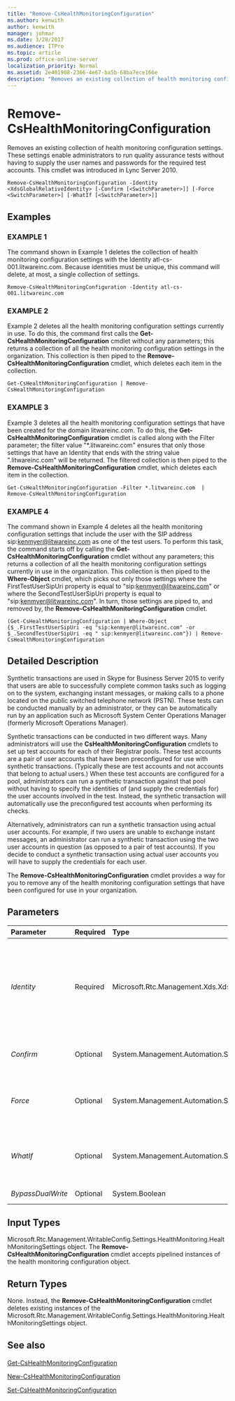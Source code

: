 ```yaml
---
title: "Remove-CsHealthMonitoringConfiguration"
ms.author: kenwith
author: kenwith
manager: johmar
ms.date: 3/28/2017
ms.audience: ITPro
ms.topic: article
ms.prod: office-online-server
localization_priority: Normal
ms.assetid: 2e401908-2366-4e67-ba5b-68ba7ece166e
description: "Removes an existing collection of health monitoring configuration settings. These settings enable administrators to run quality assurance tests without having to supply the user names and passwords for the required test accounts. This cmdlet was introduced in Lync Server 2010."
---
```


# Remove-CsHealthMonitoringConfiguration
 
Removes an existing collection of health monitoring configuration settings. These settings enable administrators to run quality assurance tests without having to supply the user names and passwords for the required test accounts. This cmdlet was introduced in Lync Server 2010.
  
```
Remove-CsHealthMonitoringConfiguration -Identity <XdsGlobalRelativeIdentity> [-Confirm [<SwitchParameter>]] [-Force <SwitchParameter>] [-WhatIf [<SwitchParameter>]]

```

## Examples

### EXAMPLE 1

The command shown in Example 1 deletes the collection of health monitoring configuration settings with the Identity atl-cs-001.litwareinc.com. Because identities must be unique, this command will delete, at most, a single collection of settings.
  
```
Remove-CsHealthMonitoringConfiguration -Identity atl-cs-001.litwareinc.com
```

### EXAMPLE 2

Example 2 deletes all the health monitoring configuration settings currently in use. To do this, the command first calls the **Get-CsHealthMonitoringConfiguration** cmdlet without any parameters; this returns a collection of all the health monitoring configuration settings in the organization. This collection is then piped to the **Remove-CsHealthMonitoringConfiguration** cmdlet, which deletes each item in the collection.
  
```
Get-CsHealthMonitoringConfiguration | Remove-CsHealthMonitoringConfiguration 
```

### EXAMPLE 3

Example 3 deletes all the health monitoring configuration settings that have been created for the domain litwareinc.com. To do this, the **Get-CsHealthMonitoringConfiguration** cmdlet is called along with the Filter parameter; the filter value "*.litwareinc.com" ensures that only those settings that have an Identity that ends with the string value ".litwareinc.com" will be returned. The filtered collection is then piped to the **Remove-CsHealthMonitoringConfiguration** cmdlet, which deletes each item in the collection.
  
```
Get-CsHealthMonitoringConfiguration -Filter *.litwareinc.com  | Remove-CsHealthMonitoringConfiguration 
```

### EXAMPLE 4

The command shown in Example 4 deletes all the health monitoring configuration settings that include the user with the SIP address sip:kenmyer@litwareinc.com as one of the test users. To perform this task, the command starts off by calling the **Get-CsHealthMonitoringConfiguration** cmdlet without any parameters; this returns a collection of all the health monitoring configuration settings currently in use in the organization. This collection is then piped to the **Where-Object** cmdlet, which picks out only those settings where the FirstTestUserSipUri property is equal to "sip:kenmyer@litwareinc.com" or where the SecondTestUserSipUri property is equal to "sip:kenmyer@litwareinc.com". In turn, those settings are piped to, and removed by, the **Remove-CsHealthMonitoringConfiguration** cmdlet.
  
```
(Get-CsHealthMonitoringConfiguration | Where-Object {$_.FirstTestUserSipUri -eq "sip:kenmyer@litwareinc.com" -or $_.SecondTestUserSipUri -eq " sip:kenmyer@litwareinc.com"}) | Remove-CsHealthMonitoringConfiguration
```

## Detailed Description

Synthetic transactions are used in Skype for Business Server 2015 to verify that users are able to successfully complete common tasks such as logging on to the system, exchanging instant messages, or making calls to a phone located on the public switched telephone network (PSTN). These tests can be conducted manually by an administrator, or they can be automatically run by an application such as Microsoft System Center Operations Manager (formerly Microsoft Operations Manager).
  
Synthetic transactions can be conducted in two different ways. Many administrators will use the **CsHealthMonitoringConfiguration** cmdlets to set up test accounts for each of their Registrar pools. These test accounts are a pair of user accounts that have been preconfigured for use with synthetic transactions. (Typically these are test accounts and not accounts that belong to actual users.) When these test accounts are configured for a pool, administrators can run a synthetic transaction against that pool without having to specify the identities of (and supply the credentials for) the user accounts involved in the test. Instead, the synthetic transaction will automatically use the preconfigured test accounts when performing its checks.
  
Alternatively, administrators can run a synthetic transaction using actual user accounts. For example, if two users are unable to exchange instant messages, an administrator can run a synthetic transaction using the two user accounts in question (as opposed to a pair of test accounts). If you decide to conduct a synthetic transaction using actual user accounts you will have to supply the credentials for each user.
  
The **Remove-CsHealthMonitoringConfiguration** cmdlet provides a way for you to remove any of the health monitoring configuration settings that have been configured for use in your organization.
  
## Parameters

|**Parameter**|**Required**|**Type**|**Description**|
|:-----|:-----|:-----|:-----|
| _Identity_ <br/> |Required  <br/> |Microsoft.Rtc.Management.Xds.XdsGlobalRelativeIdentity  <br/> |Fully qualified domain name (FQDN) of the pool hosting the health monitoring configuration settings that are to be deleted. For example:  `-Identity atl-cs-001.litwareinc.com`.  <br/> |
| _Confirm_ <br/> |Optional  <br/> |System.Management.Automation.SwitchParameter  <br/> |Prompts you for confirmation before executing the command.  <br/> |
| _Force_ <br/> |Optional  <br/> |System.Management.Automation.SwitchParameter  <br/> |Suppresses the display of any non-fatal error message that might occur when running the command.  <br/> |
| _WhatIf_ <br/> |Optional  <br/> |System.Management.Automation.SwitchParameter  <br/> |Describes what would happen if you executed the command without actually executing the command.  <br/> |
| _BypassDualWrite_ <br/> |Optional  <br/> |System.Boolean  <br/> |PARAMVALUE: $true | $false  <br/> |
   
## Input Types

Microsoft.Rtc.Management.WritableConfig.Settings.HealthMonitoring.HealthMonitoringSettings object. The **Remove-CsHealthMonitoringConfiguration** cmdlet accepts pipelined instances of the health monitoring configuration object.
  
## Return Types

None. Instead, the **Remove-CsHealthMonitoringConfiguration** cmdlet deletes existing instances of the Microsoft.Rtc.Management.WritableConfig.Settings.HealthMonitoring.HealthMonitoringSettings object.
  
## See also

#### 

[Get-CsHealthMonitoringConfiguration](get-cshealthmonitoringconfiguration.md)
  
[New-CsHealthMonitoringConfiguration](new-cshealthmonitoringconfiguration.md)
  
[Set-CsHealthMonitoringConfiguration](set-cshealthmonitoringconfiguration.md)

